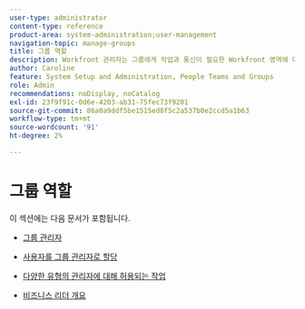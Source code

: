 ```yaml
---
user-type: administrator
content-type: reference
product-area: system-administration;user-management
navigation-topic: manage-groups
title: 그룹 역할
description: Workfront 관리자는 그룹에게 작업과 통신이 필요한 Workfront 영역에 대한 액세스 권한을 부여합니다. 그런 다음 각 그룹은 사용자, 템플릿 및 사용자 정의 양식과 같은 Workfront 정보와 다른 부서의 프로젝트와 분리하여 보관할 수 있습니다. 모든 그룹에 최소 한 명 이상의 그룹 관리자가 필요합니다. 하나의 그룹 아래에 최대 14개의 하위 그룹 수준이 존재할 수 있습니다.
author: Caroline
feature: System Setup and Administration, People Teams and Groups
role: Admin
recommendations: noDisplay, noCatalog
exl-id: 23f9f91c-0d6e-4203-ab31-75fec73f9201
source-git-commit: 86a0a9ddf5be1515ed8f5c2a537b0e2ccd5a1b63
workflow-type: tm+mt
source-wordcount: '91'
ht-degree: 2%

---
```


# 그룹 역할

이 섹션에는 다음 문서가 포함됩니다.

* [그룹 관리자](../../../administration-and-setup/manage-groups/group-roles/group-administrators.md)

* [사용자를 그룹 관리자로 할당](../../../administration-and-setup/manage-groups/group-roles/assign-user-as-group-administrator.md)
* [다양한 유형의 관리자에 대해 허용되는 작업](../../../administration-and-setup/manage-groups/group-roles/group-actions-allowed-different-types-admins.md)

* [비즈니스 리더 개요](../../../administration-and-setup/manage-groups/group-roles/business-leader-overview.md)
